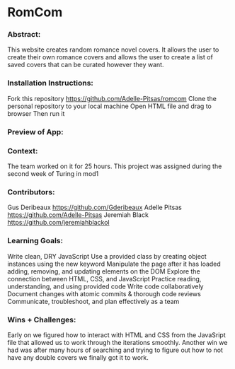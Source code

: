 # RomCom  

### Abstract:
[//]: <> (Briefly describe what you built and its features. What problem is the app solving? How does this application solve that problem?)
This website creates random romance novel covers. It allows the user to create their own romance covers and allows the user to create a list of saved covers that can be curated however they want.
### Installation Instructions:
[//]: <> (What steps does a person have to take to get your app cloned down and running?)
Fork this repository https://github.com/Adelle-Pitsas/romcom
Clone the personal repository to your local machine
Open HTML file and drag to browser
Then run it
### Preview of App:
[//]: <> (Provide ONE gif or screenshot of your application - choose the "coolest" piece of functionality to show off.)

### Context:
[//]: <> (Give some context for the project here. How long did you have to work on it? How far into the Turing program are you?)
The team worked on it for 25 hours. This project was assigned during the second week of Turing in mod1
### Contributors:
[//]: <> (Who worked on this application? Link to their GitHubs.)
Gus Deribeaux https://github.com/Gderibeaux
Adelle Pitsas https://github.com/Adelle-Pitsas
Jeremiah Black https://github.com/jeremiahblackol
### Learning Goals:
[//]: <> (What were the learning goals of this project? What tech did you work with?)
Write clean, DRY JavaScript
Use a provided class by creating object instances using the new keyword
Manipulate the page after it has loaded adding, removing, and updating elements on the DOM
Explore the connection between HTML, CSS, and JavaScript
Practice reading, understanding, and using provided code
Write code collaboratively
Document changes with atomic commits & thorough code reviews
Communicate, troubleshoot, and plan effectively as a team
### Wins + Challenges:
[//]: <> (What are 2-3 wins you have from this project? What were some challenges you faced - and how did you get over them?)
Early on we figured how to interact with HTML and CSS from the JavaSript file that allowed us to work through the iterations smoothly.
Another win we had was after many hours of searching and trying to figure out how to not have any double covers we finally got it to work.
